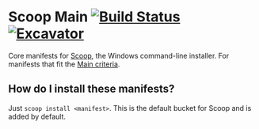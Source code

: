 # Scoop Main [![Build Status](https://ci.appveyor.com/api/projects/status/3i3h4mv47pnda41y?svg=true)](https://ci.appveyor.com/project/r15ch13/scoopinstaller-main "Build Status") [![Excavator](https://github.com/ScoopInstaller/Main/actions/workflows/excavator.yml/badge.svg)](https://github.com/ScoopInstaller/Main/actions/workflows/excavator.yml)

Core manifests for [Scoop](https://scoop.sh), the Windows command-line installer. For manifests that fit the [Main criteria](https://github.com/ScoopInstaller/Scoop/wiki/Criteria-for-including-apps-in-the-main-bucket).

How do I install these manifests?
---------------------------------

Just `scoop install <manifest>`. This is the default bucket for Scoop and is added by default.
